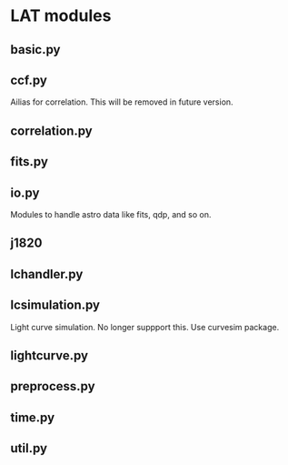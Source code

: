 # LAT modules

## basic.py

## ccf.py
Ailias for correlation. This will be removed in future version.

## correlation.py

## fits.py

## io.py
Modules to handle astro data like fits, qdp, and so on.

## j1820

## lchandler.py

## lcsimulation.py
Light curve simulation.
No longer suppport this.
Use curvesim package.

## lightcurve.py

## preprocess.py

## time.py

## util.py
